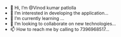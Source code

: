 - 👋 Hi, I’m @Vinod kumar patlolla
- 👀 I’m interested in developing the application...
- 🌱 I’m currently learning ...
- 💞️ I’m looking to collaborate on new technologies...
- 📫 How to reach me by calling to 7396968517...

<!---
Vinodkumarpatlolla/Vinodkumarpatlolla is a ✨ special ✨ repository because its `README.md` (this file) appears on your GitHub profile.
You can click the Preview link to take a look at your changes.
--->
